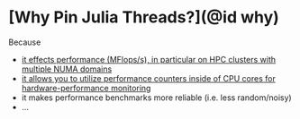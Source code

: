 # [Why Pin Julia Threads?](@id why)

Because
* [it effects performance (MFlops/s), in particular on HPC clusters with multiple NUMA domains](https://github.com/JuliaPerf/BandwidthBenchmark.jl#flopsscaling)
* [it allows you to utilize performance counters inside of CPU cores for hardware-performance monitoring](https://www.youtube.com/watch?v=l2fTNfEDPC0)
* it makes performance benchmarks more reliable (i.e. less random/noisy)
* ...